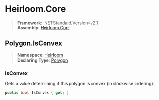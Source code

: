 # Heirloom.Core

> **Framework**: .NETStandard,Version=v2.1  
> **Assembly**: [Heirloom.Core][0]  

## Polygon.IsConvex

> **Namespace**: [Heirloom][0]  
> **Declaring Type**: [Polygon][1]  

### IsConvex

Gets a value determining if this polygon is convex (in clockwise ordering).

```cs
public bool IsConvex { get; }
```

[0]: ../../../Heirloom.Core.md
[1]: ../Polygon.md
